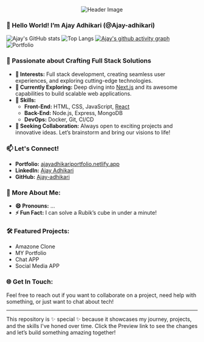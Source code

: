 <div align="center">
  <img src="https://via.placeholder.com/600x200.png?text=Welcome+to+My+Profile!" alt="Header Image" />
</div>

### 👋 Hello World! I’m Ajay Adhikari (@Ajay-adhikari)

![Ajay's GitHub stats](https://github-readme-stats.vercel.app/api?username=Ajay-adhikari&show_icons=true&theme=dark) ![Top Langs](https://github-readme-stats.vercel.app/api/top-langs/?username=Ajay-adhikari&layout=compact&theme=dark) [![Ajay's github activity graph](https://github-readme-activity-graph.cyclic.app/graph?username=Ajay-adhikari&theme=github)](https://github.com/Ajay-adhikari/github-readme-activity-graph) ![Portfolio](https://img.shields.io/badge/Portfolio-Visit%20Now-brightgreen?style=for-the-badge&logo=next.js)

### 🚀 Passionate about Crafting Full Stack Solutions

- **👀 Interests:** Full stack development, creating seamless user experiences, and exploring cutting-edge technologies.
- **🌱 Currently Exploring:** Deep diving into [Next.js](https://nextjs.org/) and its awesome capabilities to build scalable web applications.
- **💼 Skills:**
  - **Front-End:** HTML, CSS, JavaScript, [React](https://reactjs.org/)
  - **Back-End:** Node.js, Express, MongoDB
  - **DevOps:** Docker, Git, CI/CD
- **💞️ Seeking Collaboration:** Always open to exciting projects and innovative ideas. Let’s brainstorm and bring our visions to life!

### 📫 Let's Connect!

- **Portfolio:** [ajayadhikariportfolio.netlify.app](https://ajayadhikariportfolio.netlify.app)
- **LinkedIn:** [Ajay Adhikari](https://www.linkedin.com/in/ajay-adhikari/)
- **GitHub:** [Ajay-adhikari](https://github.com/Ajay-adhikari)

### 🌟 More About Me:

- **😄 Pronouns:** ...
- **⚡ Fun Fact:** I can solve a Rubik’s cube in under a minute!

### 🛠️ Featured Projects:

- Amazone Clone
- MY Portfolio
- Chat APP
- Social Media APP

### 🌐 Get In Touch:

Feel free to reach out if you want to collaborate on a project, need help with something, or just want to chat about tech!

---

This repository is ✨ special ✨ because it showcases my journey, projects, and the skills I've honed over time. Click the Preview link to see the changes and let’s build something amazing together!
